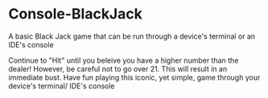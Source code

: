 # Console-BlackJack
A basic Black Jack game that can be run through a device's terminal or an IDE's console

Continue to "Hit" until you beleive you have a higher number than the dealer!
However, be careful not to go over 21. This will result in an immediate bust.
Have fun playing this iconic, yet simple, game through your device's terminal/ IDE's console
